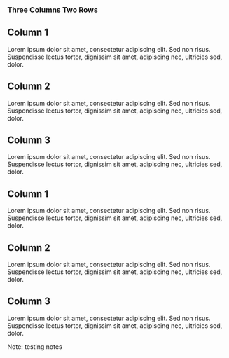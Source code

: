 ### Three Columns Two Rows

<div class="container">
  <div class="column3">
    <h2>Column 1</h2>
    <p>
    Lorem ipsum dolor sit amet, consectetur adipiscing elit. Sed non risus. Suspendisse lectus tortor, dignissim sit amet, adipiscing nec, ultricies sed, dolor.
    <p>
  </div>

  <div  class="column3">
    <h2>Column 2</h2>
    <p>
    Lorem ipsum dolor sit amet, consectetur adipiscing elit. Sed non risus. Suspendisse lectus tortor, dignissim sit amet, adipiscing nec, ultricies sed, dolor.
    <p>
  </div>
  
  <div  class="column3">
    <h2>Column 3</h2>
    <p>
    Lorem ipsum dolor sit amet, consectetur adipiscing elit. Sed non risus. Suspendisse lectus tortor, dignissim sit amet, adipiscing nec, ultricies sed, dolor.
    <p>
  </div>
</div>


<div class="container">
  <div class="column3">
    <h2>Column 1</h2>
    <p>
    Lorem ipsum dolor sit amet, consectetur adipiscing elit. Sed non risus. Suspendisse lectus tortor, dignissim sit amet, adipiscing nec, ultricies sed, dolor.
    <p>
  </div>

  <div  class="column3">
    <h2>Column 2</h2>
    <p>
    Lorem ipsum dolor sit amet, consectetur adipiscing elit. Sed non risus. Suspendisse lectus tortor, dignissim sit amet, adipiscing nec, ultricies sed, dolor.
    <p>
  </div>
  
  <div  class="column3">
    <h2>Column 3</h2>
    <p>
    Lorem ipsum dolor sit amet, consectetur adipiscing elit. Sed non risus. Suspendisse lectus tortor, dignissim sit amet, adipiscing nec, ultricies sed, dolor.
    <p>
  </div>
</div>
<!-- Add some speaker notes -->
Note: testing notes